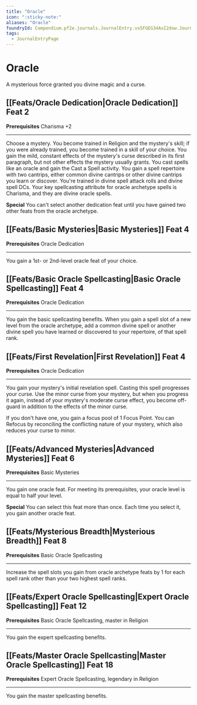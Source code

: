```yaml
---
title: "Oracle"
icon: ":sticky-note:"
aliases: "Oracle"
foundryId: Compendium.pf2e.journals.JournalEntry.vx5FGEG34AxI2dow.JournalEntryPage.ngVnNmi1Qke3lTy0
tags:
  - JournalEntryPage
---
```


# Oracle
A mysterious force granted you divine magic and a curse.

## [[Feats/Oracle Dedication|Oracle Dedication]] Feat 2

**Prerequisites** Charisma +2

* * *

Choose a mystery. You become trained in Religion and the mystery's skill; if you were already trained, you become trained in a skill of your choice. You gain the mild, constant effects of the mystery's curse described in its first paragraph, but not other effects the mystery usually grants. You cast spells like an oracle and gain the Cast a Spell activity. You gain a spell repertoire with two cantrips, either common divine cantrips or other divine cantrips you learn or discover. You're trained in divine spell attack rolls and divine spell DCs. Your key spellcasting attribute for oracle archetype spells is Charisma, and they are divine oracle spells.

**Special** You can't select another dedication feat until you have gained two other feats from the oracle archetype.

## [[Feats/Basic Mysteries|Basic Mysteries]] Feat 4

**Prerequisites** Oracle Dedication

* * *

You gain a 1st- or 2nd-level oracle feat of your choice.

## [[Feats/Basic Oracle Spellcasting|Basic Oracle Spellcasting]] Feat 4

**Prerequisites** Oracle Dedication

* * *

You gain the basic spellcasting benefits. When you gain a spell slot of a new level from the oracle archetype, add a common divine spell or another divine spell you have learned or discovered to your repertoire, of that spell rank.

## [[Feats/First Revelation|First Revelation]] Feat 4

**Prerequisites** Oracle Dedication

* * *

You gain your mystery's initial revelation spell. Casting this spell progresses your curse. Use the minor curse from your mystery, but when you progress it again, instead of your mystery's moderate curse effect, you become off-guard in addition to the effects of the minor curse.

If you don't have one, you gain a focus pool of 1 Focus Point. You can Refocus by reconciling the conflicting nature of your mystery, which also reduces your curse to minor.

## [[Feats/Advanced Mysteries|Advanced Mysteries]] Feat 6

**Prerequisites** Basic Mysteries

* * *

You gain one oracle feat. For meeting its prerequisites, your oracle level is equal to half your level.

**Special** You can select this feat more than once. Each time you select it, you gain another oracle feat.

## [[Feats/Mysterious Breadth|Mysterious Breadth]] Feat 8

**Prerequisites** Basic Oracle Spellcasting

* * *

Increase the spell slots you gain from oracle archetype feats by 1 for each spell rank other than your two highest spell ranks.

## [[Feats/Expert Oracle Spellcasting|Expert Oracle Spellcasting]] Feat 12

**Prerequisites** Basic Oracle Spellcasting, master in Religion

* * *

You gain the expert spellcasting benefits.

## [[Feats/Master Oracle Spellcasting|Master Oracle Spellcasting]] Feat 18

**Prerequisites** Expert Oracle Spellcasting, legendary in Religion

* * *

You gain the master spellcasting benefits.